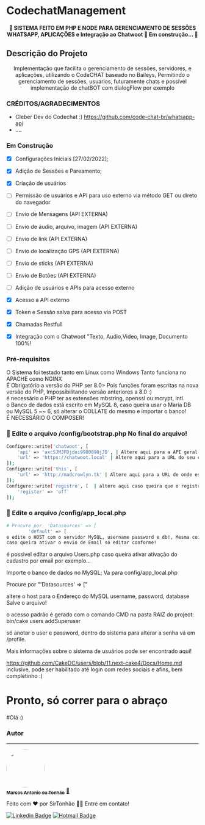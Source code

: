 # CodechatManagement


<h4 align="center"> 
	🚧 SISTEMA FEITO EM PHP E NODE PARA GERENCIAMENTO DE SESSÕES WHATSAPP, APLICAÇÕES e Integração ao Chatwoot 🚀 Em construção...  🚧
</h4>

## Descrição do Projeto
<p align="center">Implementação que facilita o gerenciamento de sessões, servidores, e aplicações, utilizando o CodeCHAT baseado no Baileys, Permitindo o gerenciamento de sessões, usuarios, futuramente chats e possível implementação de chatBOT com dialogFlow por exemplo</p>

### CRÉDITOS/AGRADECIMENTOS

- Cleber Dev do Codechat :) https://github.com/code-chat-br/whatsapp-api
- ....

### Em Construção

- [x] Configurações Iniciais [27/02/2022];
- [x] Adição de Sessões e Pareamento;
- [x] Criação de usuários
- [ ] Permissão de usuários e API para uso externo via método GET ou direto do navegador
- [ ] Envio de Mensagens (API EXTERNA)
- [ ] Envio de áudio, arquivo, imagem (API EXTERNA)
- [ ] Envio de link (API EXTERNA)
- [ ] Envio de localização GPS (API EXTERNA)
- [ ] Envio de sticks (API EXTERNA)
- [ ] Envio de Botões (API EXTERNA)
- [ ] Adição de usuários e APIs para acesso externo
- [x] Acesso a API externo
- [x] Token e Sessão salva para acesso via POST
- [x] Chamadas Restfull
- [x] Integração com o Chatwoot "Texto, Audio,Video, Image, Documento 100%!


### Pré-requisitos

O Sistema foi testado tanto em Linux como Windows Tanto funciona no APACHE como NGINX <br>
É Obrigatório a versão do PHP ser 8.0> Pois funções foram escritas na nova versão do PHP, Impossibilitando versão anteriores a 8.0 :) <br>
é necessário o PHP ter as extensões mbstring, openssl ou mcrypt, intl. <br>
o Banco de dados está escrito em MySQL 8, caso queira usar o Maria DB ou MySQL 5 ~~ 6, só alterar o COLLATE do mesmo e importar o banco!
<br>
É NECESSÁRIO O COMPOSER!
### 🎲 Edite o arquivo /config/bootstrap.php No final do arquivo!
```bash
Configure::write('chatwoot', [
    'api' => 'axcSJMJFDjdoi9980890jJD', | Altere aqui para a API geral do Chatwoot ou seja a Platform API
    'url' => 'https://chatwoot.local' | Altere aqui para a URL do seu chatwoot, lembre-se de por o http* no começo e NÃO coloque / no final!
]);
Configure::write('this', [
    'url' => 'http://madcrowlyn.tk' | Altere aqui para a URL de onde está este sistema, lembre-se de por o http* no começo e NÃO coloque o / final!
]);
Configure::write('registro', [  | altere aqui caso queira que o registro fique ativo para qualquer 1;
    'register' => 'off'
]);
```
### 🎲  Edite o arquivo /config/app_local.php
```bash
# Procure por  'Datasources' => [
        'default' => [
e edite o HOST com o servidor MySQL, username password e db!, Mesma coisa com o debug_kit! Mais abaixo, 
caso queira ativar o envio de Email só editar conforme!
```

é possivel editar o arquivo Users.php caso queira ativar ativação do cadastro por email por exemplo...

Importe o banco de dados no MySQL;
Va para config/app_local.php

Procure por "'Datasources' => ["

altere o host para o Endereço do MySQL
username, password, database
Salve o arquivo!

o acesso padrão é gerado com o comando CMD na pasta RAIZ do projeot:
bin/cake users addSuperuser

só anotar o user e password, dentro do sistema para alterar a senha vá em /profile.

Mais informações sobre o sistema de usuários pode ser encontrado aqui!

https://github.com/CakeDC/users/blob/11.next-cake4/Docs/Home.md
inclusive, pode ser habilitado até login com redes sociais e afins, bem completinho :)

# Pronto, só correr para o abraço

#Olá :)

### Autor
---

<a href="https://mdbr.tech/">
 <img style="border-radius: 50%;" src="https://avatars.githubusercontent.com/u/21254630?v=4" width="100px;" alt=""/>
 <br />
 <sub><b>Marcos Antonio ou Tonhão</b></sub></a> <a href="https://mdbr.tech" title="Voialá">🚀</a>


Feito com ❤️ por SirTonhão 👋🏽 Entre em contato!

[![Linkedin Badge](https://img.shields.io/badge/-Tony-blue?style=flat-square&logo=Linkedin&logoColor=white&link=https://www.linkedin.com/in/marcosasneves/)](https://www.linkedin.com/in/marcosasneves/) 
[![Hotmail Badge](https://img.shields.io/badge/-otherside540n@hotmail.com-c14438?style=flat-square&logo=Hotmail&logoColor=white&link=mailto:otherside540n@hotmail.com)](mailto:otherside540n@hotmail.com)

